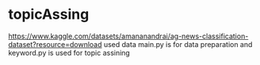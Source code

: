 ﻿# topicAssing
https://www.kaggle.com/datasets/amananandrai/ag-news-classification-dataset?resource=download used data
main.py is for data preparation and keyword.py is used for topic assining
